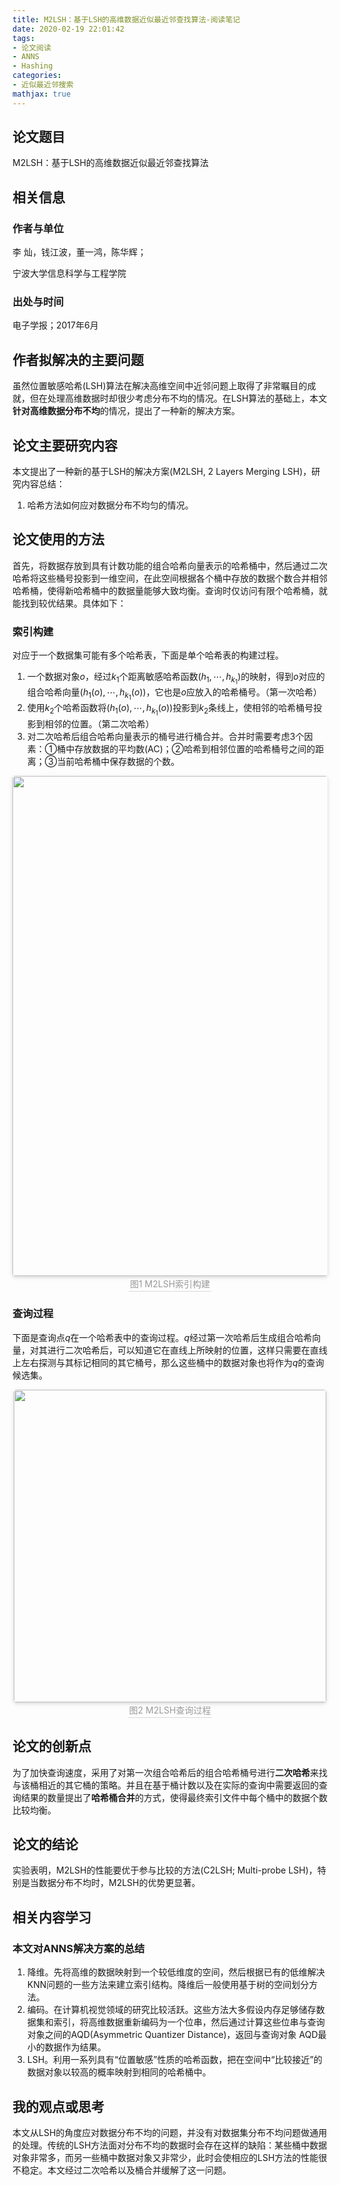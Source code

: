 ```yaml
---
title: M2LSH：基于LSH的高维数据近似最近邻查找算法-阅读笔记
date: 2020-02-19 22:01:42
tags:
- 论文阅读
- ANNS
- Hashing
categories:
- 近似最近邻搜索
mathjax: true
---
```


## 论文题目

M2LSH：基于LSH的高维数据近似最近邻查找算法

## 相关信息

### 作者与单位

李 灿，钱江波，董一鸿，陈华辉；

宁波大学信息科学与工程学院

### 出处与时间

电子学报；2017年6月

## 作者拟解决的主要问题

虽然位置敏感哈希(LSH)算法在解决高维空间中近邻问题上取得了非常瞩目的成就，但在处理高维数据时却很少考虑分布不均的情况。在LSH算法的基础上，本文**针对高维数据分布不均**的情况，提出了一种新的解决方案。

## 论文主要研究内容

本文提出了一种新的基于LSH的解决方案(M2LSH, 2 Layers Merging LSH)，研究内容总结：

1. 哈希方法如何应对数据分布不均匀的情况。

## 论文使用的方法

首先，将数据存放到具有计数功能的组合哈希向量表示的哈希桶中，然后通过二次哈希将这些桶号投影到一维空间，在此空间根据各个桶中存放的数据个数合并相邻哈希桶，使得新哈希桶中的数据量能够大致均衡。查询时仅访问有限个哈希桶，就能找到较优结果。具体如下：

### 索引构建

对应于一个数据集可能有多个哈希表，下面是单个哈希表的构建过程。

1. 一个数据对象$o$，经过$k_1$个距离敏感哈希函数$(h_1,\cdots, h_{k_1})$的映射，得到$o$对应的组合哈希向量$(h_1(o),\cdots,h_{k_1}(o))$，它也是$o$应放入的哈希桶号。（第一次哈希）
2. 使用$k_2$个哈希函数将$(h_1(o),\cdots,h_{k_1}(o))$投影到$k_2$条线上，使相邻的哈希桶号投影到相邻的位置。（第二次哈希）
3. 对二次哈希后组合哈希向量表示的桶号进行桶合并。合并时需要考虑3个因素：①桶中存放数据的平均数(AC)；②哈希到相邻位置的哈希桶号之间的距离；③当前哈希桶中保存数据的个数。

<center>
    <img style="border-radius: 0.3125em;
    box-shadow: 0 2px 4px 0 rgba(34,36,38,.12),0 2px 10px 0 rgba(34,36,38,.08);" 
    src="2020-02-19_215346.png" width="800">
    <br>
    <div style="color:orange; border-bottom: 1px solid #d9d9d9;
    display: inline-block;
    color: #999;
    padding: 2px;">图1 M2LSH索引构建</div>
</center>

### 查询过程

下面是查询点$q$在一个哈希表中的查询过程。$q$经过第一次哈希后生成组合哈希向量，对其进行二次哈希后，可以知道它在直线上所映射的位置，这样只需要在直线上左右探测与其标记相同的其它桶号，那么这些桶中的数据对象也将作为$q$的查询候选集。

<center>
    <img style="border-radius: 0.3125em;
    box-shadow: 0 2px 4px 0 rgba(34,36,38,.12),0 2px 10px 0 rgba(34,36,38,.08);" 
    src="2020-02-19_215553.png" width="500">
    <br>
    <div style="color:orange; border-bottom: 1px solid #d9d9d9;
    display: inline-block;
    color: #999;
    padding: 2px;">图2 M2LSH查询过程</div>
</center>

## 论文的创新点

为了加快查询速度，采用了对第一次组合哈希后的组合哈希桶号进行**二次哈希**来找与该桶相近的其它桶的策略。并且在基于桶计数以及在实际的查询中需要返回的查询结果的数量提出了**哈希桶合并**的方式，使得最终索引文件中每个桶中的数据个数比较均衡。

## 论文的结论

实验表明，M2LSH的性能要优于参与比较的方法(C2LSH; Multi-probe LSH)，特别是当数据分布不均时，M2LSH的优势更显著。

## 相关内容学习

### 本文对ANNS解决方案的总结

1. 降维。先将高维的数据映射到一个较低维度的空间，然后根据已有的低维解决KNN问题的一些方法来建立索引结构。降维后一般使用基于树的空间划分方法。
2. 编码。在计算机视觉领域的研究比较活跃。这些方法大多假设内存足够储存数据集和索引，将高维数据重新编码为一个位串，然后通过计算这些位串与查询对象之间的AQD(Asymmetric Quantizer Distance)，返回与查询对象 AQD最小的数据作为结果。
3. LSH。利用一系列具有“位置敏感”性质的哈希函数，把在空间中“比较接近”的数据对象以较高的概率映射到相同的哈希桶中。

## 我的观点或思考

本文从LSH的角度应对数据分布不均的问题，并没有对数据集分布不均问题做通用的处理。传统的LSH方法面对分布不均的数据时会存在这样的缺陷：某些桶中数据对象非常多，而另一些桶中数据对象又非常少，此时会使相应的LSH方法的性能很不稳定。本文经过二次哈希以及桶合并缓解了这一问题。
